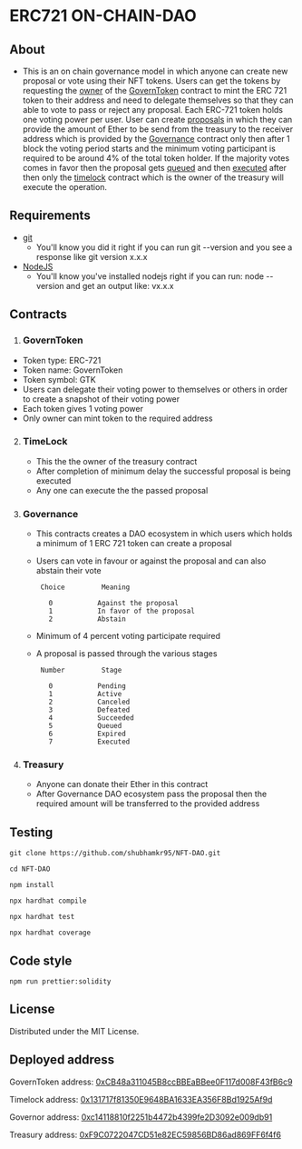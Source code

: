 # ERC721 ON-CHAIN-DAO

## About

- This is an on chain governance model in which anyone can create new proposal or vote using their NFT tokens. Users can get the tokens by requesting the [owner](https://rinkeby.etherscan.io/address/0x79b93177Cd2c2aC50F4DC048D44a979d67F1512d) of the [GovernToken](https://rinkeby.etherscan.io/address/0xCB48a311045B8ccBBEaBBee0F117d008F43fB6c9) contract to mint the ERC 721 token to their address and need to delegate themselves so that they can able to vote to pass or reject any proposal.
  Each ERC-721 token holds one voting power per user. User can create [proposals](https://rinkeby.etherscan.io/tx/0x9173bbf38fd551f143418001daa8dfc0b9f0a84849077aff0484c10a90078e4e) in which they can provide the amount of Ether to be send from the treasury to the receiver address which is provided by the [Governance](https://rinkeby.etherscan.io/address/0xc14118810f2251b4472b4399fe2D3092e009db91) contract only then after 1 block the voting period starts and the minimum voting participant is required to be around 4% of the total token holder. If the majority votes comes in favor then the proposal gets [queued](https://rinkeby.etherscan.io/tx/0x3292d56c2418e85ca4bf6dbe2831ad22b64b3d47a1cf2fba98a1ec3e77ed0aed) and then [executed](https://rinkeby.etherscan.io/tx/0x759151a1b828ed509e8e57add3b71e0f9aea6cc246d566fc3bff6ef8b9214199)
  after then only the [timelock](https://rinkeby.etherscan.io/address/0x131717f81350E9648BA1633EA356F8Bd1925Af9d) contract which is the owner of the treasury will execute the operation.

## Requirements

- [git](https://git-scm.com/book/en/v2/Getting-Started-Installing-Git)
  - You'll know you did it right if you can run git --version and you see a response like git version x.x.x
- [NodeJS](https://nodejs.org/en/)
  - You'll know you've installed nodejs right if you can run:
    node --version and get an output like: vx.x.x

## Contracts

1. ### GovernToken

- Token type: ERC-721
- Token name: GovernToken
- Token symbol: GTK
- Users can delegate their voting power to themselves or others in order to create a snapshot of their voting power
- Each token gives 1 voting power
- Only owner can mint token to the required address

2. ### TimeLock

   - This the the owner of the treasury contract
   - After completion of minimum delay the successful proposal is being executed
   - Any one can execute the the passed proposal

3. ### Governance

   - This contracts creates a DAO ecosystem in which users which holds a minimum of 1 ERC 721 token can create a proposal
   - Users can vote in favour or against the proposal and can also abstain their vote

     ```
      Choice         Meaning

        0           Against the proposal
        1           In favor of the proposal
        2           Abstain
     ```

   - Minimum of 4 percent voting participate required
   - A proposal is passed through the various stages

     ```
      Number         Stage

        0           Pending
        1           Active
        2           Canceled
        3           Defeated
        4           Succeeded
        5           Queued
        6           Expired
        7           Executed
     ```

4. ### Treasury

   - Anyone can donate their Ether in this contract
   - After Governance DAO ecosystem pass the proposal then the required amount will be transferred to the provided address

## Testing

```
git clone https://github.com/shubhamkr95/NFT-DAO.git

cd NFT-DAO

npm install

npx hardhat compile

npx hardhat test

npx hardhat coverage

```

## Code style

```
npm run prettier:solidity
```

## License

Distributed under the MIT License.

## Deployed address

GovernToken address: [0xCB48a311045B8ccBBEaBBee0F117d008F43fB6c9](https://rinkeby.etherscan.io/address/0xCB48a311045B8ccBBEaBBee0F117d008F43fB6c9)

Timelock address: [0x131717f81350E9648BA1633EA356F8Bd1925Af9d](https://rinkeby.etherscan.io/address/0x131717f81350E9648BA1633EA356F8Bd1925Af9d)

Governor address: [0xc14118810f2251b4472b4399fe2D3092e009db91](https://rinkeby.etherscan.io/address/0xc14118810f2251b4472b4399fe2D3092e009db91)

Treasury address: [0xF9C0722047CD51e82EC59856BD86ad869FF6f4f6](https://rinkeby.etherscan.io/address/0xF9C0722047CD51e82EC59856BD86ad869FF6f4f6)
